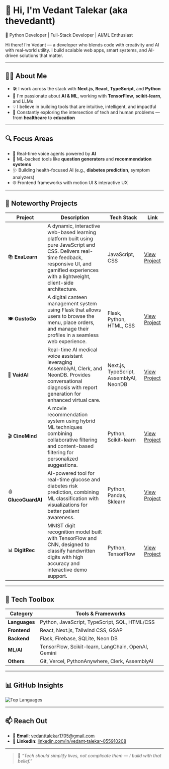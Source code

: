 # 👋 Hi, I'm Vedant Talekar (aka thevedantt)

🚀  Python Developer | Full-Stack Developer | AI/ML Enthusiast

Hi there! I’m Vedant — a developer who blends code with creativity and AI with real-world utility. I build scalable web apps, smart systems, and AI-driven solutions that matter.

---

## 👨‍💻 About Me

- 🛠️ I work across the stack with **Next.js**, **React**, **TypeScript**, and **Python**
- 🤖 I'm passionate about **AI & ML**, working with **TensorFlow**, **scikit-learn**, and LLMs
- 💡 I believe in building tools that are intuitive, intelligent, and impactful
- 🎯 Constantly exploring the intersection of tech and human problems — from **healthcare** to **education**

---

## 🔍 Focus Areas

- 💬 Real-time voice agents powered by **AI**
- 🧾 ML-backed tools like **question generators** and **recommendation systems**
- 🩺 Building health-focused AI (e.g., **diabetes prediction**, symptom analyzers)
- 🌐 Frontend frameworks with motion UI & interactive UX

---

## 📁 Noteworthy Projects

| Project         | Description                                                                                                                                                     | Tech Stack               | Link |
|-----------------|-----------------------------------------------------------------------------------------------------------------------------------------------------------------|--------------------------|------|
| 📚 **ExaLearn** | A dynamic, interactive web-based learning platform built using pure JavaScript and CSS. Delivers real-time feedback, responsive UI, and gamified experiences with a lightweight, client-side architecture. | JavaScript, CSS          | [View Project](https://github.com/thevedantt/exagram-sih) |
| 🍽️ **GustoGo**  | A digital canteen management system using Flask that allows users to browse the menu, place orders, and manage their profiles in a seamless web experience.      | Flask, Python, HTML, CSS | [View Project](https://github.com/thevedantt/gustogo) |
| 🧠 **VaidAI**    | Real-time AI medical voice assistant leveraging AssemblyAI, Clerk, and NeonDB. Provides conversational diagnosis with report generation for enhanced virtual care. | Next.js, TypeScript, AssemblyAI, NeonDB | [View Project](https://github.com/thevedantt/vaidai) |
| 🎬 **CineMind**  | A movie recommendation system using hybrid ML techniques combining collaborative filtering and content-based filtering for personalized suggestions.               | Python, Scikit-learn     | [View Project](https://github.com/thevedantt/cinemind) |
| 🩸 **GlucoGuardAI** | AI-powered tool for real-time glucose and diabetes risk prediction, combining ML classification with visualizations for better patient awareness.                | Python, Pandas, Sklearn  | [View Project](https://github.com/thevedantt/glucoguardai) |
| 📊 **DigitRec**  | MNIST digit recognition model built with TensorFlow and CNN, designed to classify handwritten digits with high accuracy and interactive demo support.             | Python, TensorFlow       | [View Project](https://github.com/thevedantt/digitrec) |


---

## 🔧 Tech Toolbox

| Category       | Tools & Frameworks |
|----------------|--------------------|
| **Languages**  | Python, JavaScript, TypeScript, SQL, HTML/CSS |
| **Frontend**   | React, Next.js, Tailwind CSS, GSAP |
| **Backend**    | Flask, Firebase, SQLite, Neon DB |
| **ML/AI**      | TensorFlow, Scikit-learn, LangChain, OpenAI, Gemini |
| **Others**     | Git, Vercel, PythonAnywhere, Clerk, AssemblyAI |

---

## 📊 GitHub Insights

![Top Languages](https://github-readme-stats.vercel.app/api/top-langs/?username=thevedantt&layout=compact&theme=tokyonight)

---

## 📫 Reach Out

- 📧 **Email**: vedanttalekar1705@gmail.com  
- 💼 **LinkedIn**: [linkedin.com/in/vedant-talekar-055910208](https://www.linkedin.com/in/vedant-talekar-055910208/)

---

> 🚀 *“Tech should simplify lives, not complicate them — I build with that belief.”*
